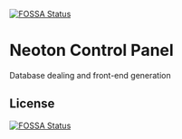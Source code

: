 [![FOSSA Status](https://app.fossa.io/api/projects/git%2Bgithub.com%2Fneoton%2Fneoton-panel.svg?type=shield)](https://app.fossa.io/projects/git%2Bgithub.com%2Fneoton%2Fneoton-panel?ref=badge_shield)

# Neoton Control Panel #
Database dealing and front-end generation

## License
[![FOSSA Status](https://app.fossa.io/api/projects/git%2Bgithub.com%2Fneoton%2Fneoton-panel.svg?type=large)](https://app.fossa.io/projects/git%2Bgithub.com%2Fneoton%2Fneoton-panel?ref=badge_large)
